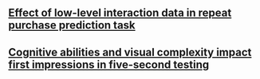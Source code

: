 ## [Effect of low-level interaction data in repeat purchase prediction task](https://github.com/prceresearch/interaction-data-repeat-purchase-prediction) 

## [Cognitive abilities and visual complexity impact first impressions in five-second testing]([https://github.com/prceresearch/interaction-data-repeat-purchase-prediction](https://github.com/5stestresearch/five-second-test-first-impression-testing)https://github.com/5stestresearch/five-second-test-first-impression-testing) 

